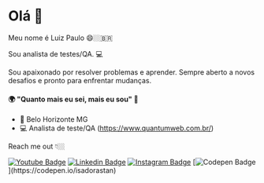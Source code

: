# Olá 👋

Meu nome é Luiz Paulo 😄🏼‍🇧🇷

Sou analista de testes/QA.  💻

Sou apaixonado por resolver problemas e aprender. Sempre aberto a novos desafios e pronto para enfrentar mudanças.

#### 🌍 "Quanto mais eu sei, mais eu sou" 🧠

- 📍 Belo Horizonte MG
- 💻 Analista de teste/QA (https://www.quantumweb.com.br/)

Reach me out 👇🏼

[![Youtube Badge](https://img.shields.io/badge/-Youtube-FF0000?style=flat-square&labelColor=FF0000&logo=youtube&logoColor=white&link=https://www.youtube.com/channel/UCRhKK6VrISnIWPJjYxBPKnA/videos)](https://www.youtube.com/channel/UCRhKK6VrISnIWPJjYxBPKnA/videos) [![Linkedin Badge](https://img.shields.io/badge/-LinkedIn-blue?style=flat-square&logo=Linkedin&logoColor=white&link=https://https://www.linkedin.com/in/luiz-paulo-sousa/)](https://www.linkedin.com/in/luiz-paulo-sousa//) [![Instagram Badge](https://img.shields.io/badge/-Instagram-violet?style=flat-square&logo=Instagram&logoColor=white&link=https://www.instagram.com/_titusancap_/?hl=pt-br/)](https://www.instagram.com/_titusancap_/?hl=pt-br) [![Codepen Badge](https://img.shields.io/badge/-Codepen-black?style=flat-square&logo=Codepen&logoColor=white&link=[https://codepen.io/isadorastan](https://codepen.io/isadorastan))](https://codepen.io/isadorastan)

